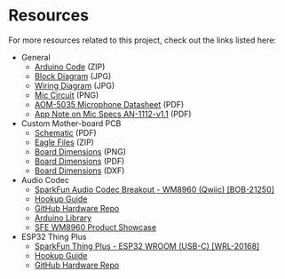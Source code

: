 # Resources
<!-- This section should include all the relevant documentation and product files (Eagle files, schematic, datasheet(s), landing pages, etc. and any relevant tutorials to go beyond the Hookup Guide.) -->

For more resources related to this project, check out the links listed here:

* General
    * [Arduino Code](../assets/code/Super_Headphones_BT_and_MIC_V2.0.zip) (ZIP)
    * [Block Diagram](../assets/img/Super_Headphones_Block_Diagram_v01.jpg) (JPG)
    * [Wiring Diagram](../assets/img/SuperHeadphones_Wiring_Diagram.jpg) (JPG)
    * [Mic Circuit](../assets/img/mic_circuit.png) (PNG)
    * [AOM-5035 Microphone Datasheet](../assets/component_documentation/PUI_Audio_AOM-5035L-HD3-LW100-R.pdf) (PDF)
    * [App Note on Mic Specs AN-1112-v1.1](../assets/component_documentation/AN-1112-v1.1.pdf) (PDF)
* Custom Mother-board PCB
    * [Schematic](../assets/board_files/Super_Headphones_Schematic_v20.pdf) (PDF)
    * [Eagle Files](../assets/board_files/Super_Headphones_Eagle_Files_v20.zip) (ZIP)
    * [Board Dimensions](../assets/board_files/Super_Headphones_Dimensions.png) (PNG)
    * [Board Dimensions](../assets/board_files/Super_Headphones_Dimensions.pdf) (PDF)
    * [Board Dimensions](../assets/board_files/Super_Headphones_Dimensions.dxf) (DXF)
* Audio Codec
    * [SparkFun Audio Codec Breakout - WM8960 (Qwiic) [BOB-21250]](https://www.sparkfun.com/products/21250)
    * [Hookup Guide](https://learn.sparkfun.com/tutorials/audio-codec-breakout---wm8960-hookup-guide)
    * [GitHub Hardware Repo](https://github.com/sparkfun/SparkFun_Audio_Codec_Breakout_WM8960)
    * [Arduino Library](https://github.com/sparkfun/SparkFun_WM8960_Arduino_Library)
    * [SFE WM8960 Product Showcase](https://www.youtube.com/embed/NvHIXSyEeDA)
* ESP32 Thing Plus
    * [SparkFun Thing Plus - ESP32 WROOM (USB-C) [WRL-20168]](https://www.sparkfun.com/products/20168)
    * [Hookup Guide](https://learn.sparkfun.com/tutorials/esp32-thing-plus-usb-c-hookup-guide)
    * [GitHub Hardware Repo](https://github.com/sparkfun/SparkFun_Thing_Plus_ESP32_WROOM_C)
